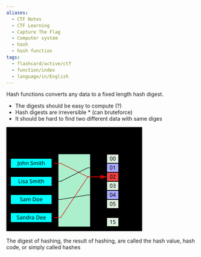 ```yaml
---
aliases:
  - CTF Notes
  - CTF Learning
  - Capture The Flag
  - Computer system
  - hash
  - hash function
tags:
  - flashcard/active/ctf
  - function/index
  - language/in/English
---
```


Hash functions converts any data to a fixed length hash digest.
- The digests should be easy to compute (?)
- Hash digests are irreversible * (can bruteforce)
- It should be hard to find two different data with same diges

![alt text](hash.png)

The digest of hashing, the result of hashing, are called the hash value, hash code, or simply called hashes